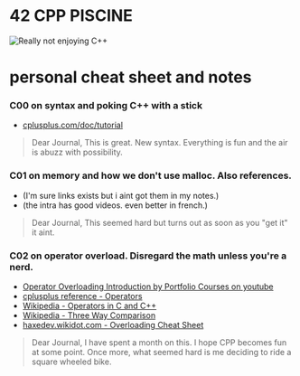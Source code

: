 # 42 CPP PISCINE
![Really not enjoying C++](https://i.imgur.com/i8SACMK.png)

# personal cheat sheet and notes
### C00 on syntax and poking C++ with a stick
- [cplusplus.com/doc/tutorial](https://cplusplus.com/doc/tutorial/)

>Dear Journal,
>This is great. New syntax. Everything is fun and the air is abuzz with possibility.


### C01 on memory and how we don't use malloc. Also references.
- (I'm sure links exists but i aint got them in my notes.)
- (the intra has good videos. even better in french.)

>Dear Journal,
>This seemed hard but turns out as soon as you "get it" it aint.


### C02 on operator overload. Disregard the math unless you're a nerd.
- [Operator Overloading Introduction by Portfolio Courses on youtube](https://www.youtube.com/watch?v=9tHu4mWtrnM&ab_channel=PortfolioCourses)
- [cplusplus reference - Operators](https://en.cppreference.com/w/cpp/language/operators)
- [Wikipedia - Operators in C and C++](https://en.wikipedia.org/wiki/Operators_in_C_and_C%2B%2B)
- [Wikipedia - Three Way Comparison](https://en.wikipedia.org/wiki/Three-way_comparison)
- [haxedev.wikidot.com - Overloading Cheat Sheet](http://haxedev.wikidot.com/article:operator-overloading-cheatsheet)

>Dear Journal,
>I have spent a month on this. I hope CPP becomes fun at some point.
>Once more, what seemed hard is me deciding to ride a square wheeled bike.
